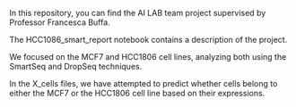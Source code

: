 In this repository, you can find the AI LAB team project supervised by Professor Francesca Buffa. 

The HCC1086_smart_report notebook contains a description of the project. 

We focused on the MCF7 and HCC1806 cell lines, analyzing both using the SmartSeq and DropSeq techniques. 

In the X_cells files, we have attempted to predict whether cells belong to either the MCF7 or the HCC1806 cell line based on their expressions.
